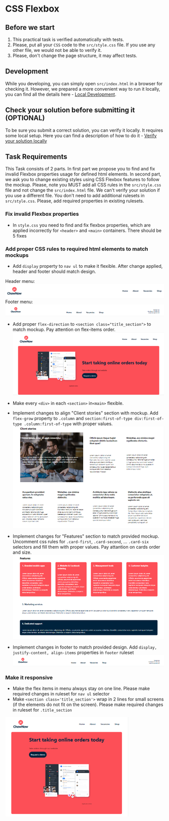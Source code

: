# CSS Flexbox

## Before we start

1. This practical task is verified automatically with tests. 
2. Please, put all your `CSS` code to the `src/style.css` file. If you use any other file, we would not be able to verify it.
3. Please, don't change the page structure, it may affect tests.

## Development

While you developing, you can simply open `src/index.html` in a browser for checking it. However, we prepared a more convenient way to run it locally, you can find all the details here - [Local Development](./docs/LocalDevelopment.md).

## Check your solution before submitting it (OPTIONAL)

To be sure you submit a correct solution, you can verify it locally. It requires some local setup. Here you can find a description of how to do it - [Verify your solution locally](./docs/VerifySolutionLocally.md)

## Task Requirements

This Task consists of 2 parts. In first part we propose you to find and fix invalid Flexbox properties usage for defined html elements. In second part, we ask you to change existing styles using CSS Flexbox features to follow the mockup.
Please, note you MUST add all CSS rules in the `src/style.css` file and not change the `src/index.html` file. We can't verify your solution if you use a different file. You don't need to add additional rulesets in `src/style.css`. Please, add required properties in existing rulesets.

### Fix invalid Flexbox properties
 - In `style.css` you need to find and fix flexbox properties, which are applied incorrectly for `<header>` and `<main>` containers. There should be 5 fixes

### Add proper CSS rules to required html elements to match mockups
   - Add `display` property to `nav ul` to make it flexible. After change applied, header and footer should match design.
   
   Header menu:
   ![mockup for header menu](images/header-nav.PNG)
   Footer menu:
   ![mockup for footer menu](images/footer.PNG)

   - Add proper `flex-direction` to `<section class="title_section">` to match mockup. Pay attention on flex-items order.
   ![mockup for header](images/header.PNG)

   - Make every `<div>` in each `<section>` in`<main>` flexible. 
   
   - Implement changes to align "Client stories" section with mockup. Add `flex-grow` property to `.column` and `section:first-of-type div:first-of-type .column:first-of-type` with proper values. 
   ![mockup for "Client stories" section](images/client-stories.PNG)

   - Implement changes for "Features" section to match provided mockup. Uncomment css rules for `.card-first`, `.card-second`, 
   ... `.card-six` selectors and fill them with proper values. Pay attantion on cards order and size.
   ![mockup for "Features" section](images/features.PNG)

   - Implement changes in footer to match provided design. Add `display, justify-content, align-items` properties in `footer` ruleset
   ![mockup for footer](images/footer.PNG)

### Make it responsive
  - Make the flex items in menu always stay on one line. Please make required changes in ruleset for `nav ul` selector
  - Make `<section class='title_section'>` wrap in 2 lines for small screens (if the elements do not fit on the screen). Please make required changes in ruleset for `.title_section`

  ![mockup for header in mobile view](images/header-mobile.PNG)
